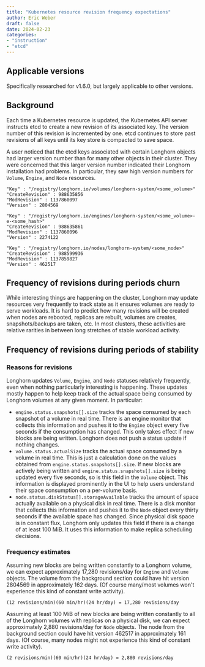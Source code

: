 ```yaml
---
title: "Kubernetes resource revision frequency expectations"
author: Eric Weber
draft: false
date: 2024-02-23
categories:
- "instruction"
- "etcd"
---
```


## Applicable versions

Specifically researched for v1.6.0, but largely applicable to other versions.

## Background

Each time a Kubernetes resource is updated, the Kubernetes API server instructs etcd to create a new revision of its
associated key. The version number of this revision is incremented by one. etcd continues to store past revisions of all
keys until its key store is compacted to save space.

A user noticed that the etcd keys associated with certain Longhorn objects had larger version number than for many other
objects in their cluster. They were concerned that this larger version number indicated their Longhorn installation had
problems. In particular, they saw high version numbers for `Volume`, `Engine`, and `Node` resources.

```
"Key" : "/registry/longhorn.io/volumes/longhorn-system/<some_volume>"
"CreateRevision" : 988635856
"ModRevision" : 1137860097
"Version" : 2804569

"Key" : "/registry/longhorn.io/engines/longhorn-system/<some_volume>-e-<some_hash>"
"CreateRevision" : 988635861
"ModRevision" : 1137860096
"Version" : 2274122

"Key" : "/registry/longhorn.io/nodes/longhorn-system/<some_node>"
"CreateRevision" : 988599936
"ModRevision" : 1137859827
"Version" : 462517
```

## Frequency of revisions during periods churn

While interesting things are happening on the cluster, Longhorn may update resources very frequently to track state as
it ensures volumes are ready to serve workloads. It is hard to predict how many revisions will be created when nodes are
rebooted, replicas are rebuilt, volumes are creates, snapshots/backups are taken, etc. In most clusters, these
activities are relative rarities in between long stretches of stable workload activity.

## Frequency of revisions during periods of stability

### Reasons for revisions

Longhorn updates `Volume`, `Engine`, and `Node` statuses relatively frequently, even when nothing particularly
interesting is happening. These updates mostly happen to help keep track of the actual space being consumed by Longhorn
volumes at any given moment. In particular:

- `engine.status.snapshots[].size` tracks the space consumed by each snapshot of a volume in real time. There is an
  engine monitor that collects this information and pushes it to the `Engine` object every five seconds if the
  consumption has changed. This only takes effect if new blocks are being written. Longhorn does not push a status
  update if nothing changes.
- `volume.status.actualSize` tracks the actual space consumed by a volume in real time. This is just a calculation done
  on the values obtained from `engine.status.snapshots[].size`. If new blocks are actively being written and
  `engine.status.snapshots[].size` is being updated every five seconds, so is this field in the `Volume` object. This
  information is displayed prominently in the UI to help users understand their space consumption on a per-volume basis.
- `node.status.diskStatus[].storageAvailable` tracks the amount of space actually available on a physical disk in real
  time. There is a disk monitor that collects this information and pushes it to the `Node` object every thirty seconds
  if the available space has changed. Since physical disk space is in constant flux, Longhorn only updates this field if
  there is a change of at least 100 MiB. It uses this information to make replica scheduling decisions.

### Frequency estimates

Assuming new blocks are being written constantly to a Longhorn volume, we can expect approximately 17,280 revisions/day
for `Engine` and `Volume` objects. The volume from the background section could have hit version 2804569 in
approximately 162 days. (Of course many/most volumes won't experience this kind of constant write activity).

```
(12 revisions/min)(60 min/hr)(24 hr/day) = 17,280 revisions/day
```

Assuming at least 100 MiB of new blocks are being written constantly to all of the Longhorn volumes with replicas on a
physical disk, we can expect approximately 2,880 revisions/day for `Node` objects. The node from the background section
could have hit version 462517 in approximately 161 days. (Of course, many nodes might not experience this kind of 
constant write activity).

```
(2 revisions/min)(60 min/hr)(24 hr/day) = 2,880 revisions/day
```
